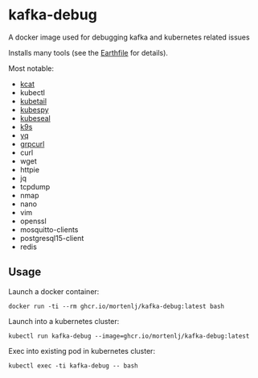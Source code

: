 # kafka-debug
A docker image used for debugging kafka and kubernetes related issues

Installs many tools (see the [Earthfile](./Earthfile) for details).

Most notable:
- [kcat](https://github.com/edenhill/kcat)
- kubectl
- [kubetail](https://github.com/johanhaleby/kubetail)
- [kubespy](https://github.com/pulumi/kubespy)
- [kubeseal](https://github.com/bitnami-labs/sealed-secrets)
- [k9s](https://github.com/derailed/k9s)
- [yq](https://github.com/mikefarah/yq)
- [grpcurl](https://github.com/fullstorydev/grpcurl)
- curl
- wget
- httpie
- jq
- tcpdump
- nmap
- nano
- vim
- openssl
- mosquitto-clients
- postgresql15-client
- redis


## Usage

Launch a docker container:

`docker run -ti --rm ghcr.io/mortenlj/kafka-debug:latest bash`

Launch into a kubernetes cluster:

`kubectl run kafka-debug --image=ghcr.io/mortenlj/kafka-debug:latest`

Exec into existing pod in kubernetes cluster:

`kubectl exec -ti kafka-debug -- bash`
